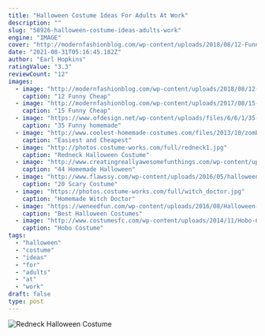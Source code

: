 ```yaml
---
title: "Halloween Costume Ideas For Adults At Work"
description: ""
slug: "58926-halloween-costume-ideas-adults-work"
engine: "IMAGE"
cover: "http://modernfashionblog.com/wp-content/uploads/2018/08/12-Funny-Cheap-Homemade-Halloween-Costume-Ideas-2018-15.jpg"
date: "2021-08-31T05:16:45.182Z"
author: "Earl Hopkins"
ratingValue: "3.3"
reviewCount: "12"
images:
  - image: "http://modernfashionblog.com/wp-content/uploads/2018/08/12-Funny-Cheap-Homemade-Halloween-Costume-Ideas-2018-15.jpg"
    caption: "12 Funny Cheap"
  - image: "http://modernfashionblog.com/wp-content/uploads/2017/08/15-Funny-Cheap-Easy-Homemade-Halloween-Costume-Ideas-2017-15.jpg"
    caption: "15 Funny Cheap"
  - image: "https://www.ofdesign.net/wp-content/uploads/files/6/6/1/35-funny-homemade-costumes-ideas-for-kids-and-adults-16-661.jpg"
    caption: "35 Funny homemade"
  - image: "http://www.coolest-homemade-costumes.com/files/2013/10/zombi-car-crash-vic-79363-e1382941747558-450x800.jpg"
    caption: "Easiest and Cheapest"
  - image: "http://photos.costume-works.com/full/redneck1.jpg"
    caption: "Redneck Halloween Costume"
  - image: "http://www.creatingreallyawesomefunthings.com/wp-content/uploads/2014/10/f98fd0301fc0356af207421a94ddab9e.jpg"
    caption: "44 Homemade Halloween"
  - image: "http://www.flawssy.com/wp-content/uploads/2016/05/halloween-costumes-scary-nurse-and-Bloodthirsty-Doctor.jpg"
    caption: "20 Scary Costume"
  - image: "https://photos.costume-works.com/full/witch_doctor.jpg"
    caption: "Homemade Witch Doctor"
  - image: "https://weneedfun.com/wp-content/uploads/2016/08/Halloween-Costumes-For-Men-12.jpg"
    caption: "Best Halloween Costumes"
  - image: "http://www.costumesfc.com/wp-content/uploads/2014/11/Hobo-Costumes.jpg"
    caption: "Hobo Costume"
tags:
  - "halloween"
  - "costume"
  - "ideas"
  - "for"
  - "adults"
  - "at"
  - "work"
draft: false
type: post
---
```



![Redneck Halloween Costume](http://photos.costume-works.com/full/redneck1.jpg "Redneck Halloween Costume")


<!--inArticleAds-->

<!--galleryOne-->


<!--inArticleAds-->

<!--galleryTwo-->


<!--galleryThree-->

